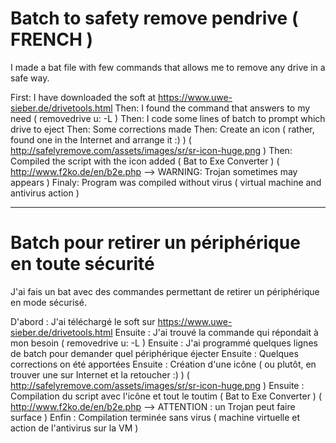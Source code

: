 # Batch to safety remove pendrive ( FRENCH )

I made a bat file with few commands that allows me to remove any drive in a safe way.

First:  I have downloaded the soft at https://www.uwe-sieber.de/drivetools.html
Then:   I found the command that answers to my need ( removedrive u: -L )
Then:   I code some lines of batch to prompt which drive to eject
Then:   Some corrections made
Then:   Create an icon ( rather, found one in the Internet and arrange it :) )
        ( http://safelyremove.com/assets/images/sr/sr-icon-huge.png )
Then:   Compiled the script with the icon added ( Bat to Exe Converter )
        ( http://www.f2ko.de/en/b2e.php --> WARNING: Trojan sometimes may appears )
Finaly: Program was compiled without virus ( virtual machine and antivirus action )

-------------------------------------------------------------------------------------

# Batch pour retirer un périphérique en toute sécurité

J'ai fais un bat avec des commandes permettant de retirer un périphérique en mode sécurisé.

D'abord :  J'ai téléchargé le soft sur https://www.uwe-sieber.de/drivetools.html
Ensuite :  J'ai trouvé la commande qui répondait à mon besoin ( removedrive u: -L )
Ensuite :  J'ai programmé quelques lignes de batch pour demander quel périphérique éjecter
Ensuite :  Quelques corrections on été apportées
Ensuite :  Création d'une icône ( ou plutôt,  en trouver une sur Internet et la retoucher :) )
           ( http://safelyremove.com/assets/images/sr/sr-icon-huge.png )
Ensuite :  Compilation du script avec l'icône et tout le toutim ( Bat to Exe Converter )
           ( http://www.f2ko.de/en/b2e.php --> ATTENTION : un Trojan peut faire surface )
Enfin :    Compilation terminée sans virus ( machine virtuelle et action de l'antivirus sur la VM )
